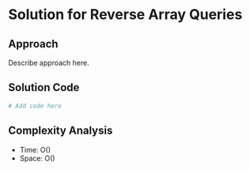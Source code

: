 # Solution for Reverse Array Queries

## Approach

Describe approach here.

## Solution Code

```python
# Add code here
```
## Complexity Analysis

- Time: O() 
- Space: O()
